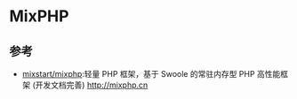 # MixPHP


## 参考

* [mixstart/mixphp](https://github.com/mixstart/mixphp):轻量 PHP 框架，基于 Swoole 的常驻内存型 PHP 高性能框架 (开发文档完善) http://mixphp.cn
